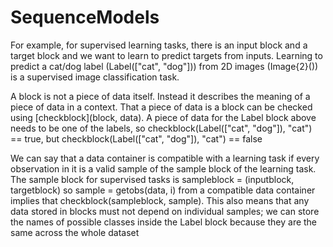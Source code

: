 # SequenceModels

For example, for supervised learning tasks, there is an input block and a target block and we want to learn to predict targets from inputs. Learning to predict a cat/dog label (Label(["cat", "dog"])) from 2D images (Image{2}()) is a supervised image classification task.

A block is not a piece of data itself. Instead it describes the meaning of a piece of data in a context. That a piece of data is a block can be checked using [checkblock](block, data). A piece of data for the Label block above needs to be one of the labels, so checkblock(Label(["cat", "dog"]), "cat") == true, but checkblock(Label(["cat", "dog"]), "cat") == false

We can say that a data container is compatible with a learning task if every observation in it is a valid sample of the sample block of the learning task. The sample block for supervised tasks is sampleblock = (inputblock, targetblock) so sample = getobs(data, i) from a compatible data container implies that checkblock(sampleblock, sample). This also means that any data stored in blocks must not depend on individual samples; we can store the names of possible classes inside the Label block because they are the same across the whole dataset

